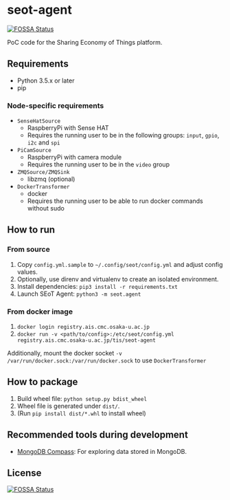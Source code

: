 # seot-agent
[![FOSSA Status](https://app.fossa.io/api/projects/git%2Bgithub.com%2Fshimojo-lab%2Fseot-agent.svg?type=shield)](https://app.fossa.io/projects/git%2Bgithub.com%2Fshimojo-lab%2Fseot-agent?ref=badge_shield)


PoC code for the Sharing Economy of Things platform.

## Requirements

- Python 3.5.x or later
- pip

### Node-specific requirements

- `SenseHatSource`
    - RaspberryPi with Sense HAT
    - Requires the running user to be in the following groups: `input`,
      `gpio`, `i2c` and `spi`
- `PiCamSource`
    - RaspberryPi with camera module
    - Requires the running user to be in the `video` group
- `ZMQSource/ZMQSink`
    - libzmq (optional)
- `DockerTransformer`
    - docker
    - Requires the running user to be able to run docker commands without sudo

## How to run

### From source

1. Copy `config.yml.sample` to `~/.config/seot/config.yml` and adjust config
   values.
2. Optionally, use direnv and virtualenv to create an isolated environment.
3. Install dependencies: `pip3 install -r requirements.txt`
4. Launch SEoT Agent: `python3 -m seot.agent`

### From docker image

1. `docker login registry.ais.cmc.osaka-u.ac.jp`
2. `docker run -v <path/to/config>:/etc/seot/config.yml registry.ais.cmc.osaka-u.ac.jp/tis/seot-agent`

Additionally, mount the docker socket `-v /var/run/docker.sock:/var/run/docker.sock`
to use `DockerTransformer`

## How to package

1. Build wheel file: `python setup.py bdist_wheel`
2. Wheel file is generated under `dist/`.
3. (Run `pip install dist/*.whl` to install wheel)

## Recommended tools during development

- [MongoDB Compass](https://www.mongodb.com/products/compass?jmp=docs): For
  exploring data stored in MongoDB.


## License
[![FOSSA Status](https://app.fossa.io/api/projects/git%2Bgithub.com%2Fshimojo-lab%2Fseot-agent.svg?type=large)](https://app.fossa.io/projects/git%2Bgithub.com%2Fshimojo-lab%2Fseot-agent?ref=badge_large)